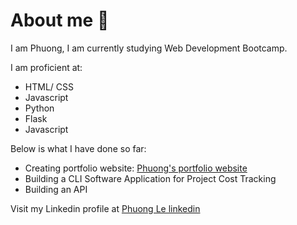 # About me 👋

I am Phuong, I am currently studying Web Development Bootcamp. 

I am proficient at:
- HTML/ CSS
- Javascript
- Python
- Flask
- Javascript

Below is what I have done so far:
- Creating portfolio website: [Phuong's portfolio website](https://phuong-le.id.au/)
- Building a CLI Software Application for Project Cost Tracking
- Building an API 

Visit my Linkedin profile at [Phuong Le linkedin](https://www.linkedin.com/in/phuongle1911/)

